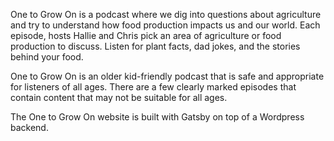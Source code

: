One to Grow On is a podcast where we dig into questions about agriculture and try to understand how food production impacts us and our world. Each episode, hosts Hallie and Chris pick an area of agriculture or food production to discuss. Listen for plant facts, dad jokes, and the stories behind your food.

One to Grow On is an older kid-friendly podcast that is safe and appropriate for listeners of all ages. There are a few clearly marked episodes that contain content that may not be suitable for all ages.

The One to Grow On website is built with Gatsby on top of a Wordpress backend.
